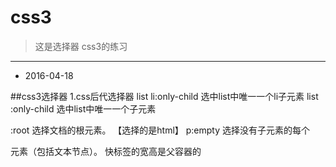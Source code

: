 # css3
>这是选择器
css3的练习
-----------------------------------------------------------------
- 2016-04-18

##css3选择器
1.css后代选择器
	list li:only-child      选中list中唯一一个li子元素
	list :only-child         选中list中唯一一个子元素

:root  选择文档的根元素。 【选择的是html】
p:empty  选择没有子元素的每个 <p> 元素（包括文本节点）。
快标签的宽高是父容器的

